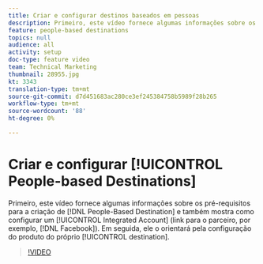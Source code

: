 ```yaml
---
title: Criar e configurar destinos baseados em pessoas
description: Primeiro, este vídeo fornece algumas informações sobre os pré-requisitos para a criação do Destino Baseado em Pessoas e também mostra como configurar uma Conta Integrada (link para o parceiro, por exemplo, Facebook). Em seguida, ele o orientará pela configuração do produto do destino propriamente dito.
feature: people-based destinations
topics: null
audience: all
activity: setup
doc-type: feature video
team: Technical Marketing
thumbnail: 28955.jpg
kt: 3343
translation-type: tm+mt
source-git-commit: d7d451683ac280ce3ef245384758b5989f28b265
workflow-type: tm+mt
source-wordcount: '88'
ht-degree: 0%

---
```



# Criar e configurar [!UICONTROL People-based Destinations]

Primeiro, este vídeo fornece algumas informações sobre os pré-requisitos para a criação de [!DNL People-Based Destination] e também mostra como configurar um [!UICONTROL Integrated Account] (link para o parceiro, por exemplo, [!DNL Facebook]). Em seguida, ele o orientará pela configuração do produto do próprio [!UICONTROL destination].

>[!VIDEO](https://video.tv.adobe.com/v/28955/?quality=12)
